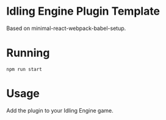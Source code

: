 # Idling Engine Plugin Template

Based on minimal-react-webpack-babel-setup.

# Running

`npm run start`

# Usage

Add the plugin to your Idling Engine game.
